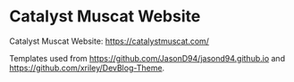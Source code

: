 # Catalyst Muscat Website
Catalyst Muscat Website: https://catalystmuscat.com/

Templates used from https://github.com/JasonD94/jasond94.github.io and https://github.com/xriley/DevBlog-Theme.
